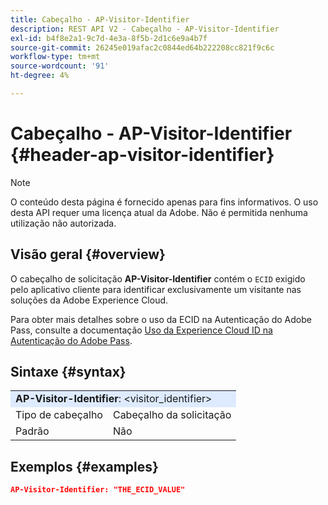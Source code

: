 ```yaml
---
title: Cabeçalho - AP-Visitor-Identifier
description: REST API V2 - Cabeçalho - AP-Visitor-Identifier
exl-id: b4f8e2a1-9c7d-4e3a-8f5b-2d1c6e9a4b7f
source-git-commit: 26245e019afac2c0844ed64b222208cc821f9c6c
workflow-type: tm+mt
source-wordcount: '91'
ht-degree: 4%

---
```



# Cabeçalho - AP-Visitor-Identifier {#header-ap-visitor-identifier}

>[!NOTE]
>
> O conteúdo desta página é fornecido apenas para fins informativos. O uso desta API requer uma licença atual da Adobe. Não é permitida nenhuma utilização não autorizada.

## Visão geral {#overview}

O cabeçalho de solicitação <b>AP-Visitor-Identifier</b> contém o `ECID` exigido pelo aplicativo cliente para identificar exclusivamente um visitante nas soluções da Adobe Experience Cloud.

Para obter mais detalhes sobre o uso da ECID na Autenticação do Adobe Pass, consulte a documentação [Uso da Experience Cloud ID na Autenticação do Adobe Pass](../../../../features-premium/analytics/exp-cloud-id-authn.md).

## Sintaxe {#syntax}

<table style="table-layout:auto">
   <tr>
      <td style="background-color: #DEEBFF;" colspan="2"><b>AP-Visitor-Identifier</b>: &lt;visitor_identifier&gt;</td>
   </tr>
   <tr>
      <td>Tipo de cabeçalho</td>
      <td>Cabeçalho da solicitação</td>
   </tr>
   <tr>
      <td>Padrão</td>
      <td>Não</td>
   </tr>
</table>

## Exemplos {#examples}

```JSON
AP-Visitor-Identifier: "THE_ECID_VALUE"
```
